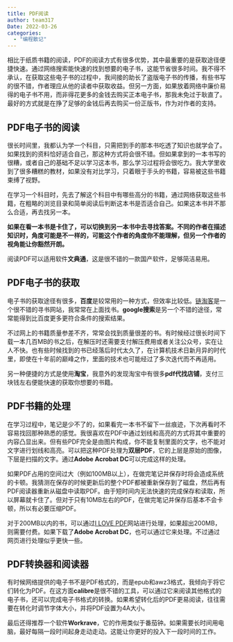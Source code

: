 ```yaml
---
title: PDF阅读
author: team317
Date: 2022-03-26
categories:  
  - "编程散记"
---
```


相比于纸质书籍的阅读，PDF的阅读方式有很多优势，其中最重要的是获取途径便捷快速。通过网络搜索能快速的找到想要的电子书，这能节省很多时间。我不得不承认，在获取这些电子书的过程中，我间接的助长了盗版电子书的传播，有些书写的很不错，作者理应从他的读者中获取收益。但另一方面，如果放着网络中廉价易得的电子书不用，而非得花更多的金钱去购买正本电子书，那我未免过于耿直了。最好的方式就是在挣了足够的金钱后再去购买一份正版书，作为对作者的支持。<!--more-->

## PDF电子书的阅读

很长时间里，我都认为学一个科目，只需把到手的那本书吃透了知识也就学会了。如果找到的资料恰好适合自己，那这种方式将会很不错。但如果拿到的一本书写的很糟，或者自己的基础不足以学习这本书，那么学习过程将会很吃力。我大学里收到了很多糟糕的教材，如果没有对比学习，只着眼于手头的书籍，容易被这些书籍束缚了视野。

在学习一个科目时，先去了解这个科目中有哪些高分的书籍，通过网络获取这些书籍，在粗略的浏览目录和简单阅读后判断这本书是否适合自己。如果这本书并不那么合适，再去找另一本。

**如果在看一本书是卡住了，可以切换到另一本书中去寻找答案。不同的作者在描述知识时，角度可能是不一样的，可能这个作者的角度你不能理解，但另一个作者的视角能让你豁然开朗。**

阅读PDF可以适用软件**文典通**，这是很不错的一款国产软件，足够简洁易用。

## PDF电子书的获取

电子书的获取途径有很多，**百度**是较常用的一种方式，但效率比较低。[链淘客](https://www.toplinks.cc/s/)是一个很不错的寻书网站，我常常在上面找书。**google搜索**是另一个不错的途径，常常能得到比百度更多更符合条件的搜索结果。

不过网上的书籍质量参差不齐，常常会找到质量很差的书。有时候经过很长时间下载一本几百MB的书之后，在解压时还需要支付解压费用或者关注公众号，实在让人不快。也有些时候找到的书已经落后时代太久了，在计算机技术日新月异的时代里，即使在十年前的巅峰之作，里面的技术也可能经过了多次迭代而不再适用。

另一种便捷的方式是使用**淘宝**，我意外的发现淘宝中有很多**pdf代找店铺**，支付三块钱左右便能快速的获取你想要的书籍。


## PDF书籍的处理

在学习过程中，笔记是少不了的，如果看完一本书不留下一丝痕迹，下次再看时不容易找回那种熟悉的感觉。我很喜欢在PDF中通过划线和高亮的方式将其中重要的内容凸显出来。但有些PDF完全是由图片构成，你不能复制里面的文字，也不能对文字进行划线和高亮。可以把这种PDF处理为**双层PDF**，它的上层是原始的图像，下层是扫描的文字。通过**Adobe Acrobat DC**可以完成这样的处理。

如果PDF占用的空间过大（例如100MB以上），在做完笔记并保存时将会造成系统的卡顿。我猜测在保存的时候更新后的整个PDF都被重新保存到了磁盘，然后再有PDF阅读器重新从磁盘中读取PDF。由于短时间内无法快速的完成保存和读取，所以屏幕就卡住了。但对于只有10MB左右的PDF，在做完笔记并保存后基本不会卡顿，所以有必要压缩PDF。

对于200MB以内的书，可以通过[I LOVE PDF](https://www.ilovepdf.com/zh-cn)网站进行处理，如果超出200MB，则需要付费。如果下载了**Adobe Acrobat DC**，也可以通过它来处理。不过通过网页进行处理似乎更快一些。

## PDF转换器和阅读器

有时候网络提供的电子书不是PDF格式的，而是epub和awz3格式，我倾向于将它们转化为PDF。在这方面**calibre**是很不错的工具，可以通过它来阅读其他格式的电子书，还可以完成电子书格式的转换。如果希望转化后的PDF更易阅读，往往需要在转化时调节字体大小，并将PDF设置为4A大小。

最后还得推荐一个软件**Workrave**，它的作用类似于番茄钟。如果需要长时间用电脑，最好每隔一段时间起身走动走动。这能让你更好的投入下一段时间的工作。
